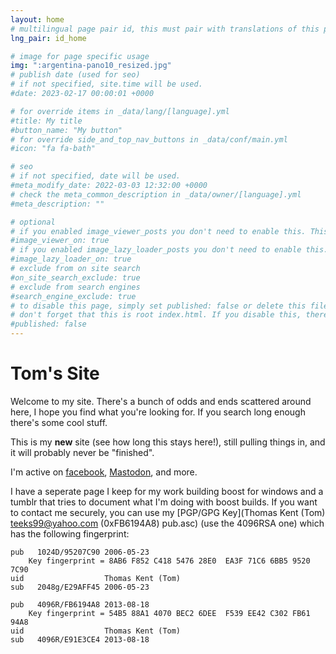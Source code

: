 ```yaml
---
layout: home
# multilingual page pair id, this must pair with translations of this page. (This name must be unique)
lng_pair: id_home

# image for page specific usage
img: ":argentina-pano10_resized.jpg"
# publish date (used for seo)
# if not specified, site.time will be used.
#date: 2023-02-17 00:00:01 +0000

# for override items in _data/lang/[language].yml
#title: My title
#button_name: "My button"
# for override side_and_top_nav_buttons in _data/conf/main.yml
#icon: "fa fa-bath"

# seo
# if not specified, date will be used.
#meta_modify_date: 2022-03-03 12:32:00 +0000
# check the meta_common_description in _data/owner/[language].yml
#meta_description: ""

# optional
# if you enabled image_viewer_posts you don't need to enable this. This is only if image_viewer_posts = false
#image_viewer_on: true
# if you enabled image_lazy_loader_posts you don't need to enable this. This is only if image_lazy_loader_posts = false
#image_lazy_loader_on: true
# exclude from on site search
#on_site_search_exclude: true
# exclude from search engines
#search_engine_exclude: true
# to disable this page, simply set published: false or delete this file
# don't forget that this is root index.html. If you disable this, there will be no index.html page to open
#published: false
---
```


# Tom's Site

Welcome to my site.  There's a bunch of odds and ends scattered around here, I hope you find what you're looking for. 
If you search long enough there's some cool stuff.

This is my **new** site (see how long this stays here!), still pulling things in, and it will probably never be 
"finished".


I'm active on [facebook](https://www.facebook.com/teeks99), <a rel="me" href="https://fosstodon.org/@teeks99">Mastodon</a>, and more.

I have a seperate page I keep for my work building boost for windows and a tumblr that tries to document what I'm doing with boost builds.
If you want to contact me securely, you can use my [PGP/GPG Key](Thomas Kent (Tom) teeks99@yahoo.com (0xFB6194A8) pub.asc) (use the 4096RSA one) which has the following fingerprint:

    pub   1024D/95207C90 2006-05-23
        Key fingerprint = 8AB6 F852 C418 5476 28E0  EA3F 71C6 6BB5 9520 7C90
    uid                  Thomas Kent (Tom) 
    sub   2048g/E29AFF45 2006-05-23

    pub   4096R/FB6194A8 2013-08-18
        Key fingerprint = 54B5 88A1 4070 BEC2 6DEE  F539 EE42 C302 FB61 94A8
    uid                  Thomas Kent (Tom) 
    sub   4096R/E91E3CE4 2013-08-18